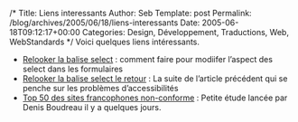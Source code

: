 /*
 Title: Liens interessants
 Author: Seb
 Template: post
 Permalink: /blog/archives/2005/06/18/liens-interessants
 Date: 2005-06-18T09:12:17+00:00
 Categories: Design, Développement, Traductions, Web, WebStandards
*/
Voici quelques liens intéressants.

<!--more-->

*   [Relooker la balise select][1] : comment faire pour modiifer l&rsquo;aspect des select dans les formulaires
*   [Relooker la balise select le retour][2] : La suite de l&rsquo;article précédent qui se penche sur les problèmes d&rsquo;accessibilités
*   [Top 50 des sites francophones non-conforme][3] : Petite étude lancée par Denis Boudreau il y a quelques jours.

 [1]: http://easy-designs.net/articles/replaceSelect/
 [2]: http://easy-designs.net/articles/replaceSelect2/
 [3]: http://www.cybercodeur.net/weblog/commentaires/detailsCarnet.php?idmessage=1158